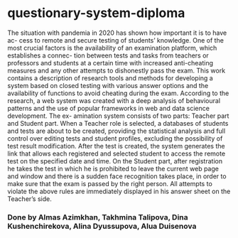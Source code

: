 # questionary-system-diploma

The situation with pandemia in 2020 has shown how important it is to have ac- cess to remote and secure testing of students’ knowledge. One of the most crucial factors is the availability of an examination platform, which establishes a connec- tion between tests and tasks from teachers or professors and students at a certain time with increased anti-cheating measures and any other attempts to dishonestly pass the exam. This work contains a description of research tools and methods for developing a system based on closed testing with various answer options and the availability of functions to avoid cheating during the exam. According to the research, a web system was created with a deep analysis of behavioural patterns and the use of popular frameworks in web and data science development. The ex- amination system consists of two parts: Teacher part and Student part. When a Teacher role is selected, a databases of students and tests are about to be created, providing the statistical analysis and full control over editing tests and student profiles, excluding the possibility of test result modification. After the test is created, the system generates the link that allows each registered and selected student to access the remote test on the specified date and time. On the Student part, after registration he takes the test in which he is prohibited to leave the current web page and window and there is a sudden face recognition takes place, in order to make sure that the exam is passed by the right person. All attempts to violate the above rules are immediately displayed in his answer sheet on the Teacher’s side.
### Done by Almas Azimkhan, Takhmina Talipova, Dina Kushenchirekova, Alina Dyussupova, Alua Duisenova
